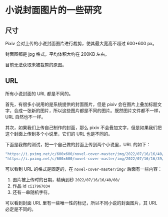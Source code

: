 # 小说封面图片的一些研究

## 尺寸

Pixiv 会对上传的小说封面图片进行裁剪，使其最大宽高不超过 600*600 px。

封面图都是 jpg 格式，平均体积大约在 200KB 左右。

目前无法获取未被裁剪的原图。

## URL

所有小说封面的 URL 都是不同的。

首先，有很多小说用的是系统提供的封面图片，但是 pixiv 会在图片上叠加标题文字，合成一张新的图片，所以这些图片都是不同的图片。既然图片文件都不一样，URL 自然也不一样。

其次，如果我们上传自己制作的封面，那么 pixiv 不会叠加文字，但是如果我们把这个封面上传到多个小说里，它们的 URL 也是不同的。

下面是我做的测试，把一个自己做的封面上传到两个小说里，URL 的如下：

```js
"https://i.pximg.net/c/600x600/novel-cover-master/img/2022/07/16/16/40/08/ci17967034_6f6b742681ac1ff7f0effbcb7f94a67a_master1200.jpg",
"https://i.pximg.net/c/600x600/novel-cover-master/img/2022/07/16/16/39/28/ci17967032_adbd09bd505b471af19e2bda9b5b0c36_master1200.jpg",
```

可以看到 URL 的格式是固定的，在 `novel-cover-master/img/` 后面有一些内容：
1. 图片被上传时的日期，精确到秒 `2022/07/16/16/40/08/`
2. 作品 id `ci17967034`
3. 还有一串随机字符。

可以看到封面 URL 里有一些唯一性的标记，所以不同小说的封面图片，其 URL 必定是不同的。
